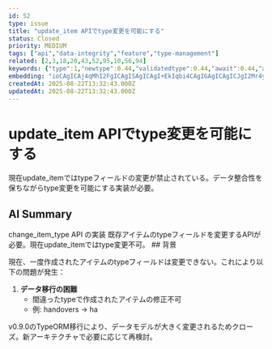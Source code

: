 ```yaml
---
id: 52
type: issue
title: "update_item APIでtype変更を可能にする"
status: Closed
priority: MEDIUM
tags: ["api","data-integrity","feature","type-management"]
related: [2,3,18,20,43,52,95,10,56,94]
keywords: {"type":1,"newtype":0.44,"validatedtype":0.44,"await":0.44,"api":0.33}
embedding: "ioCAgICAj4qMhI2FgICAgISAgICAgI+EkIqbi4CAgIGAgICAgICJgI2Mr4yAgICGgYCAgICAgYKQiKWHgICAi4aAgICAgICAi4KzgYCAgIuCgICAgICAg4OGtICAgICGiICAgICAgYmAgauDgICAioyAgICAgIiMhICZgICAgIU="
createdAt: 2025-08-22T13:32:43.000Z
updatedAt: 2025-08-22T13:32:43.000Z
---
```


# update_item APIでtype変更を可能にする

現在update_itemではtypeフィールドの変更が禁止されている。データ整合性を保ちながらtype変更を可能にする実装が必要。

## AI Summary

change_item_type API の実装 既存アイテムのtypeフィールドを変更するAPIが必要。現在update_itemではtype変更不可。 ## 背景

現在、一度作成されたアイテムのtypeフィールドは変更できない。これにより以下の問題が発生：

1. **データ移行の困難**
   - 間違ったtypeで作成されたアイテムの修正不可
   - 例: handovers → ha

v0.9.0のTypeORM移行により、データモデルが大きく変更されるためクローズ。新アーキテクチャで必要に応じて再検討。
